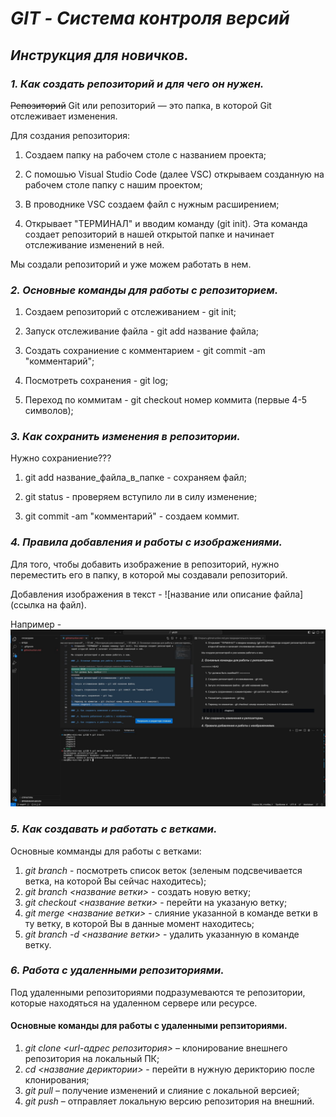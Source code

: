 # __*GIT - Система контроля версий*__

## __*Инструкция для новичков.*__

### _1. Как создать репозиторий и для чего он нужен._

~~Репозиторий~~ Git или репозиторий — это папка, в которой Git отслеживает изменения.

Для создания репозитория:

1. Создаем папку на рабочем столе с названием проекта;

2. С помошью Visual Studio Code (далее VSC) открываем созданную на рабочем столе папку с нашим проектом;

3. В проводнике VSC создаем файл с нужным расширением;

4. Открывает "ТЕРМИНАЛ" и вводим команду (git init). Эта команда создает репозиторий в нашей открытой папке и начинает отслеживание изменений в ней.

Мы создали репозиторий и уже можем работать в нем.

### _2. Основные команды для работы с репозиторием._

1. Создаем репозиторий с отслеживанием - git init;

2. Запуск отслеживание файла - git add название файла;

3. Создать сохраниение с комментарием - git commit -am "комментарий";

4. Посмотреть сохранения - git log;

5. Переход по коммитам - git checkout номер коммита (первые 4-5 символов);

### _3. Как сохранить изменения в репозитории._

Нужно сохраниение???

1. git add название_файла_в_папке - сохраняем файл;

2. git status - проверяем вступило ли в силу изменение;

3. git commit -am "комментарий" - создаем коммит.

### _4. Правила добавления и работы с изображениями._

Для того, чтобы добавить изображение в репозиторий, нужно переместить его в папку, в которой мы создавали репозиторий.

Добавления изображения в текст - ![название или описание файла](ссылка на файл).

Например - ![ошибка слияния](screenConflict.jpeg)

### _5. Как создавать и работать с ветками._

Основные комманды для работы с ветками:

1. _git branch_ - посмотреть список веток (зеленым подсвечивается ветка, на которой Вы сейчас находитесь);
2. _git branch <название ветки>_ - создать новую ветку;
3. _git checkout <название ветки>_ - перейти на указаную ветку;
4. _git merge <название ветки>_ - слияние указанной в команде ветки в ту ветку, в которой Вы в данные момент находитесь;
5. _git branch -d <название ветки>_ - удалить указанную в команде ветку.

### _6. Работа с удаленными репозиториями._

Под удаленными репозиториями подразумеваются те репозитории, которые находяться на удаленном сервере или ресурсе.

#### Основные команды для работы с удаленными репзиториями.

1. _git clone <url-адрес репозитория>_ – клонирование внешнего репозитория на локальный ПК;
2. _cd <название дериктории>_ - перейти в нужную дерикторию после клонирования;
3. _git pull_ – получение изменений и слияние с локальной версией;
4. _git push_ – отправляет локальную версию репозитория на внешний.